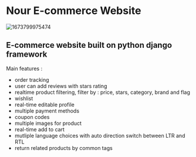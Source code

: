 # Nour E-commerce Website

![1673799975474](https://user-images.githubusercontent.com/86533687/212553405-9fcf0bcc-4156-4866-bd81-ca6721a849ac.png)


## E-commerce website built on python django framework



Main features :

- order tracking
- user can add reviews with stars rating
- realtime product filtering, filter by : price, stars, category, brand and flag
- wishlist
- real-time editable profile
- multiple payment methods
- coupon codes
- multiple images for product
- real-time add to cart
- mutliple language choices with auto direction switch between LTR and RTL
- return related products by common tags
